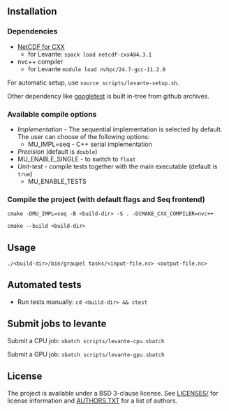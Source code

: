 ## Installation

### Dependencies
* [NetCDF for CXX](https://github.com/Unidata/netcdf-cxx4)
  * for Levante: `spack load netcdf-cxx4@4.3.1`
* nvc++ compiler
  * for Levante `module load nvhpc/24.7-gcc-11.2.0`

For automatic setup, use `source scripts/levante-setup.sh`.

Other dependency like [googletest](https://github.com/google/googletest) is built in-tree from github archives. 

### Available compile options 
* _Implementation_ - The sequential implementation is selected by default. The user can choose of the following options:
  * MU_IMPL=seq - C++ serial implementation
 * _Precision_ (default is `double`)
  * MU_ENABLE_SINGLE - to switch to `float` 
* _Unit-test_ - compile tests together with the main executable (default is `true`)
  * MU_ENABLE_TESTS

### Compile the project (with default flags and Seq frontend)

`cmake -DMU_IMPL=seq -B <build-dir> -S . -DCMAKE_CXX_COMPILER=nvc++`

`cmake --build <build-dir>`

## Usage

`./<build-dir>/bin/graupel tasks/<input-file.nc> <output-file.nc>`

## Automated tests

- Run tests manually:
`cd <build-dir> && ctest` 

## Submit jobs to levante 

Submit a CPU job: `sbatch scripts/levante-cpu.sbatch`

Submit a GPU job: `sbatch scripts/levante-gpu.sbatch`

## License

The project is available under a BSD 3-clause license. See [LICENSES/](./LICENSES) for license information and [AUTHORS.TXT](./AUTHORS.TXT) for a list of authors.
